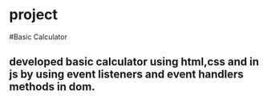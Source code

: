 # project
#Basic Calculator
## developed basic calculator using html,css and in js by using event listeners and event handlers methods in dom.
